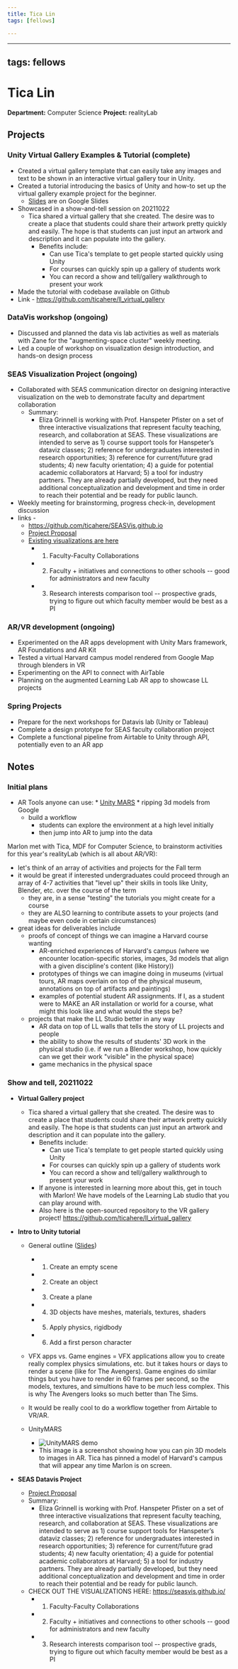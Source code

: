 ```yaml
---
title: Tica Lin
tags: [fellows]

---
```


---
tags: fellows
---

# Tica Lin
**Department:** Computer Science
**Project:** realityLab



## Projects

### Unity Virtual Gallery Examples & Tutorial (complete)
* Created a virtual gallery template that can easily take any images and text to be shown in an interactive virtual gallery tour in Unity.
* Created a tutorial introducing the basics of Unity and how-to set up the virtual gallery example project for the beginner.
    * [Slides](https://docs.google.com/presentation/d/1KF3giG94M3bvd54hdqesugrsnMmX1VkIfQkW9lD_yUQ/edit#slide=id.p) are on Google Slides
* Showcased in a show-and-tell session on 20211022
    - Tica shared a virtual gallery that she created. The desire was to create a place that students could share their artwork pretty quickly and easily. The hope is that students can just input an artwork and description and it can populate into the gallery.
        - Benefits include:
            - Can use Tica's template to get people started quickly using Unity
            - For courses can quickly spin up a gallery of students work
            - You can record a show and tell/gallery walkthrough to present your work
* Made the tutorial with codebase available on Github
* Link - https://github.com/ticahere/ll_virtual_gallery

### DataVis workshop (ongoing)
* Discussed and planned the data vis lab activities as well as materials with Zane for the "augmenting-space cluster" weekly meeting.
* Led a couple of workshop on visualization design introduction, and hands-on design process

### SEAS Visualization Project (ongoing)
* Collaborated with SEAS communication director on designing interactive visualization on the web to demonstrate faculty and department collaboration
    * Summary:
        - Eliza Grinnell is working with Prof. Hanspeter Pfister on a set of three interactive visualizations that represent faculty teaching, research, and collaboration at SEAS. These visualizations are intended to serve as 1) course support tools for Hanspeter’s dataviz classes; 2) reference for undergraduates interested in research opportunities; 3) reference for current/future grad students; 4) new faculty orientation; 4) a guide for potential academic collaborators at Harvard; 5) a tool for industry partners. They are already partially developed, but they need additional conceptualization and development and time in order to reach their potential and be ready for public launch.
* Weekly meeting for brainstorming, progress check-in, development discussion 
* links - 
    * https://github.com/ticahere/SEASVis.github.io
    * [Project Proposal](https://docs.google.com/document/d/1vFqCUo2oLfNSgmHIz5CJ6UsPfugY8jr4DdLbu2KhLtI/edit#)
    - [Existing visualizations are here](https://seasvis.github.io/)
        * 1. Faculty-Faculty Collaborations
        * 2. Faculty + initiatives and connections to other schools -- good for administrators and new faculty
        * 3. Research interests comparison tool -- prospective grads, trying to figure out which faculty member would be best as a PI

### AR/VR development (ongoing)
* Experimented on the AR apps development with Unity Mars framework, AR Foundations and AR Kit
* Tested a virtual Harvard campus model rendered from Google Map through blenders in VR 
* Experimenting on the API to connect with AirTable
* Planning on the augmented Learning Lab AR app to showcase LL projects


### Spring Projects

* Prepare for the next workshops for Datavis lab (Unity or Tableau)
* Complete a design prototype for SEAS faculty collaboration project
* Complete a functional pipeline from Airtable to Unity through API, potentially even to an AR app

## Notes

### Initial plans
* AR Tools anyone can use:
        * [Unity MARS](https://unity.com/products/unity-mars)
        * ripping 3d models from Google
    * build a workflow
        * students can explore the environment at a high level initially
        * then jump into AR to jump into the data

Marlon met with Tica, MDF for Computer Science, to brainstorm activities for this year's realityLab (which is all about AR/VR):

* let's think of an array of activities and projects for the Fall term
* it would be great if interested undergraduates could proceed through an array of 4-7 activities that "level up" their skills in tools like Unity, Blender, etc. over the course of the term
    * they are, in a sense "testing" the tutorials you might create for a course
    * they are ALSO learning to contribute assets to your projects (and maybe even code in certain circumstances)
* great ideas for deliverables include
    * proofs of concept of things we can imagine a Harvard course wanting
        * AR-enriched experiences of Harvard's campus (where we encounter location-specific stories, images, 3d models that align with a given discipline's content (like History))
        * prototypes of things we can imagine doing in museums (virtual tours, AR maps overlain on top of the physical museum, annotations on top of artifacts and paintings)
        * examples of potential student AR assignments. If I, as a student were to MAKE an AR installation or world for a course, what might this look like and what would the steps be?
    * projects that make the LL Studio better in any way
        * AR data on top of LL walls that tells the story of LL projects and people
        * the ability to show the results of students' 3D work in the physical studio (i.e. if we run a Blender workshop, how quickly can we get their work "visible" in the physical space)
        * game mechanics in the physical space


### Show and tell, 20211022

- **Virtual Gallery project**
    - Tica shared a virtual gallery that she created. The desire was to create a place that students could share their artwork pretty quickly and easily. The hope is that students can just input an artwork and description and it can populate into the gallery.
        - Benefits include:
            - Can use Tica's template to get people started quickly using Unity
            - For courses can quickly spin up a gallery of students work
            - You can record a show and tell/gallery walkthrough to present your work
        -    If anyone is interested in learning more about this, get in touch with Marlon! We have models of the Learning Lab studio that you can play around with.
        -    Also here is the open-sourced repository to the VR gallery project! https://github.com/ticahere/ll_virtual_gallery
- **Intro to Unity tutorial**
    - General outline ([Slides](https://docs.google.com/presentation/d/1KF3giG94M3bvd54hdqesugrsnMmX1VkIfQkW9lD_yUQ/edit#slide=id.p))
        -  1. Create an empty scene
        - 2. Create an object
        - 3. Create a plane
        - 4. 3D objects have meshes, materials, textures, shaders
        - 5. Apply physics, rigidbody
        - 6. Add a first person character
    
    - VFX apps vs. Game engines = VFX applications allow you to create really complex physics simulations, etc. but it takes hours or days to render a scene (like for The Avengers). Game engines do similar things but you have to render in 60 frames per second, so the models, textures, and simultions have to be *much* less complex. This is why The Avengers looks so much better than The Sims. 
    - It would be really cool to do a workflow together from Airtable to VR/AR.
    - UnityMARS
        - ![UnityMARS demo](https://files.slack.com/files-pri/T0HTW3H0V-F02JNJWP04V/screenshot_20211022-113005.png?pub_secret=e994a58460)
        - This image is a screenshot showing how you can pin 3D models to images in AR. Tica has pinned a model of Harvard's campus that will appear any time Marlon is on screen.

- **SEAS Datavis Project** 
    - [Project Proposal](https://docs.google.com/document/d/1vFqCUo2oLfNSgmHIz5CJ6UsPfugY8jr4DdLbu2KhLtI/edit#)
    - Summary:
        - Eliza Grinnell is working with Prof. Hanspeter Pfister on a set of three interactive visualizations that represent faculty teaching, research, and collaboration at SEAS. These visualizations are intended to serve as 1) course support tools for Hanspeter’s dataviz classes; 2) reference for undergraduates interested in research opportunities; 3) reference for current/future grad students; 4) new faculty orientation; 4) a guide for potential academic collaborators at Harvard; 5) a tool for industry partners. They are already partially developed, but they need additional conceptualization and development and time in order to reach their potential and be ready for public launch.
    - CHECK OUT THE VISUALIZATIONS HERE: https://seasvis.github.io/
        * 1. Faculty-Faculty Collaborations
        * 2. Faculty + initiatives and connections to other schools -- good for administrators and new faculty
        * 3. Research interests comparison tool -- prospective grads, trying to figure out which faculty member would be best as a PI